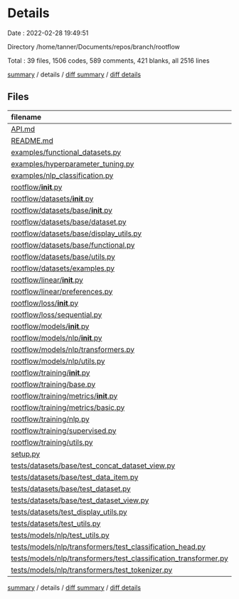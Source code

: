 # Details

Date : 2022-02-28 19:49:51

Directory /home/tanner/Documents/repos/branch/rootflow

Total : 39 files,  1506 codes, 589 comments, 421 blanks, all 2516 lines

[summary](results.md) / details / [diff summary](diff.md) / [diff details](diff-details.md)

## Files
| filename | language | code | comment | blank | total |
| :--- | :--- | ---: | ---: | ---: | ---: |
| [API.md](/API.md) | Markdown | 30 | 0 | 15 | 45 |
| [README.md](/README.md) | Markdown | 50 | 0 | 13 | 63 |
| [examples/functional_datasets.py](/examples/functional_datasets.py) | Python | 11 | 6 | 7 | 24 |
| [examples/hyperparameter_tuning.py](/examples/hyperparameter_tuning.py) | Python | 9 | 0 | 5 | 14 |
| [examples/nlp_classification.py](/examples/nlp_classification.py) | Python | 35 | 1 | 6 | 42 |
| [rootflow/__init__.py](/rootflow/__init__.py) | Python | 2 | 0 | 2 | 4 |
| [rootflow/datasets/__init__.py](/rootflow/datasets/__init__.py) | Python | 0 | 0 | 2 | 2 |
| [rootflow/datasets/base/__init__.py](/rootflow/datasets/base/__init__.py) | Python | 0 | 0 | 1 | 1 |
| [rootflow/datasets/base/dataset.py](/rootflow/datasets/base/dataset.py) | Python | 221 | 234 | 50 | 505 |
| [rootflow/datasets/base/display_utils.py](/rootflow/datasets/base/display_utils.py) | Python | 131 | 76 | 31 | 238 |
| [rootflow/datasets/base/functional.py](/rootflow/datasets/base/functional.py) | Python | 121 | 134 | 24 | 279 |
| [rootflow/datasets/base/utils.py](/rootflow/datasets/base/utils.py) | Python | 77 | 105 | 17 | 199 |
| [rootflow/datasets/examples.py](/rootflow/datasets/examples.py) | Python | 105 | 19 | 20 | 144 |
| [rootflow/linear/__init__.py](/rootflow/linear/__init__.py) | Python | 0 | 0 | 1 | 1 |
| [rootflow/linear/preferences.py](/rootflow/linear/preferences.py) | Python | 0 | 0 | 1 | 1 |
| [rootflow/loss/__init__.py](/rootflow/loss/__init__.py) | Python | 0 | 0 | 1 | 1 |
| [rootflow/loss/sequential.py](/rootflow/loss/sequential.py) | Python | 0 | 1 | 0 | 1 |
| [rootflow/models/__init__.py](/rootflow/models/__init__.py) | Python | 0 | 0 | 1 | 1 |
| [rootflow/models/nlp/__init__.py](/rootflow/models/nlp/__init__.py) | Python | 0 | 0 | 1 | 1 |
| [rootflow/models/nlp/transformers.py](/rootflow/models/nlp/transformers.py) | Python | 65 | 5 | 10 | 80 |
| [rootflow/models/nlp/utils.py](/rootflow/models/nlp/utils.py) | Python | 34 | 2 | 5 | 41 |
| [rootflow/training/__init__.py](/rootflow/training/__init__.py) | Python | 0 | 0 | 1 | 1 |
| [rootflow/training/base.py](/rootflow/training/base.py) | Python | 18 | 0 | 5 | 23 |
| [rootflow/training/metrics/__init__.py](/rootflow/training/metrics/__init__.py) | Python | 1 | 0 | 1 | 2 |
| [rootflow/training/metrics/basic.py](/rootflow/training/metrics/basic.py) | Python | 42 | 1 | 10 | 53 |
| [rootflow/training/nlp.py](/rootflow/training/nlp.py) | Python | 25 | 0 | 8 | 33 |
| [rootflow/training/supervised.py](/rootflow/training/supervised.py) | Python | 21 | 0 | 6 | 27 |
| [rootflow/training/utils.py](/rootflow/training/utils.py) | Python | 4 | 0 | 3 | 7 |
| [setup.py](/setup.py) | Python | 20 | 1 | 3 | 24 |
| [tests/datasets/base/test_concat_dataset_view.py](/tests/datasets/base/test_concat_dataset_view.py) | Python | 116 | 0 | 38 | 154 |
| [tests/datasets/base/test_data_item.py](/tests/datasets/base/test_data_item.py) | Python | 29 | 0 | 11 | 40 |
| [tests/datasets/base/test_dataset.py](/tests/datasets/base/test_dataset.py) | Python | 128 | 0 | 45 | 173 |
| [tests/datasets/base/test_dataset_view.py](/tests/datasets/base/test_dataset_view.py) | Python | 119 | 0 | 42 | 161 |
| [tests/datasets/test_display_utils.py](/tests/datasets/test_display_utils.py) | Python | 15 | 0 | 15 | 30 |
| [tests/datasets/test_utils.py](/tests/datasets/test_utils.py) | Python | 64 | 2 | 14 | 80 |
| [tests/models/nlp/test_utils.py](/tests/models/nlp/test_utils.py) | Python | 13 | 2 | 3 | 18 |
| [tests/models/nlp/transformers/test_classification_head.py](/tests/models/nlp/transformers/test_classification_head.py) | Python | 0 | 0 | 1 | 1 |
| [tests/models/nlp/transformers/test_classification_transformer.py](/tests/models/nlp/transformers/test_classification_transformer.py) | Python | 0 | 0 | 1 | 1 |
| [tests/models/nlp/transformers/test_tokenizer.py](/tests/models/nlp/transformers/test_tokenizer.py) | Python | 0 | 0 | 1 | 1 |

[summary](results.md) / details / [diff summary](diff.md) / [diff details](diff-details.md)